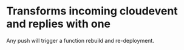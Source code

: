 # Transforms incoming cloudevent and replies with one

Any push will trigger a function rebuild and re-deployment.


